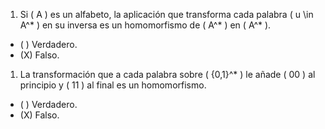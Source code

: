1. Si \( A \) es un alfabeto, la aplicación que transforma cada palabra \( u \in A^* \) en su inversa es un homomorfismo de \( A^* \) en \( A^* \).
- ( ) Verdadero.
- (X) Falso.

<!-- el 0 se transforma en 0, pero el 01 en 10 -->

1. La transformación que a cada palabra sobre \( \{0,1\}^* \) le añade \( 00 \) al principio y \( 11 \) al final es un homomorfismo.
- ( ) Verdadero.
- (X) Falso.

<!-- la palabra vacía se transforma en 00vacio11 -->